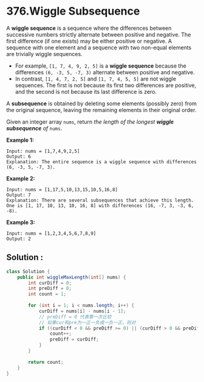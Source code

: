 # 376.Wiggle Subsequence

A **wiggle sequence** is a sequence where the differences between successive numbers strictly alternate between positive and negative. The first difference (if one exists) may be either positive or negative. A sequence with one element and a sequence with two non-equal elements are trivially wiggle sequences.

- For example, `[1, 7, 4, 9, 2, 5]` is a **wiggle sequence** because the differences `(6, -3, 5, -7, 3)` alternate between positive and negative.
- In contrast, `[1, 4, 7, 2, 5]` and `[1, 7, 4, 5, 5]` are not wiggle sequences. The first is not because its first two differences are positive, and the second is not because its last difference is zero.

A **subsequence** is obtained by deleting some elements (possibly zero) from the original sequence, leaving the remaining elements in their original order.

Given an integer array `nums`, return *the length of the longest **wiggle subsequence** of* `nums`.

 

**Example 1:**

```
Input: nums = [1,7,4,9,2,5]
Output: 6
Explanation: The entire sequence is a wiggle sequence with differences (6, -3, 5, -7, 3).
```

**Example 2:**

```
Input: nums = [1,17,5,10,13,15,10,5,16,8]
Output: 7
Explanation: There are several subsequences that achieve this length.
One is [1, 17, 10, 13, 10, 16, 8] with differences (16, -7, 3, -3, 6, -8).
```

**Example 3:**

```
Input: nums = [1,2,3,4,5,6,7,8,9]
Output: 2
```





## Solution :

```java
class Solution {
    public int wiggleMaxLength(int[] nums) {
        int curDiff = 0;
        int preDiff = 0;
        int count = 1;
        
        for (int i = 1; i < nums.length; i++) {
            curDiff = nums[i] - nums[i - 1];
            // preDiff = 0 代表第一次比较
          	// 如果cur和pre为一正一负或一负一正，则对
            if ((curDiff < 0 && preDiff >= 0) || (curDiff > 0 && preDiff <= 0)) {
                count++;
                preDiff = curDiff;
            }
        }
        
        return count;
    }
}
```

